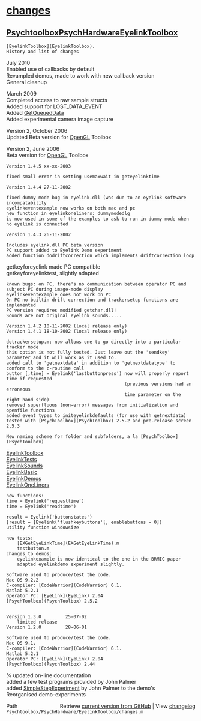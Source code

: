 # [changes](changes)
## [Psychtoolbox](Psychtoolbox)[PsychHardware](PsychHardware)[EyelinkToolbox](EyelinkToolbox)

    [EyelinkToolbox](EyelinkToolbox).  
    History and list of changes  
  
   July 2010  
   Enabled use of callbacks by default  
   Revampled demos, made to work with new callback version  
   General cleanup  
  
   March 2009  
   Completed access to raw sample structs  
   Added support for LOST\_DATA\_EVENT  
   Added [GetQueuedData](GetQueuedData)  
   Added experimental camera image capture  
  
   Version 2, October 2006  
   Updated Beta version for [OpenGL](OpenGL) Toolbox  
  
   Version 2, June 2006  
   Beta version for [OpenGL](OpenGL) Toolbox  
  
    Version 1.4.5 xx-xx-2003  
  
    fixed small error in setting usemaxwait in geteyelinktime  
  
    Version 1.4.4 27-11-2002  
  
    fixed dummy mode bug in eyelink.dll (was due to an eyelink software incompatability  
    eyelinkeventexample now works on both mac and pc  
    new function in eyelinkoneliners: dummymodedlg  
    is now used in some of the examples to ask to run in dummy mode when no eyelink is connected  
  
    Version 1.4.3 26-11-2002  
  
    Includes eyelink.dll PC beta version  
    PC support added to Eyelink Demo experiment  
    added function dodriftcorrection which implements driftcorrection loop  
   getkeyforeyelink made PC compatible  
    getkeyforeyelinktest, slightly adapted  
  
    known bugs: on PC, there's no communication between operator PC and subject PC during image-mode display  
    eyelinkeventexample does not work on PC  
    On PC no builtin drift correction and trackersetup functions are implemented  
    PC version requires modified getchar.dll!  
    Sounds are not original eyelink sounds.....  
  
    Version 1.4.2 10-11-2002 (local release only)  
    Version 1.4.1 18-10-2002 (local release only)  
  
    dotrackersetup.m: now allows one to go directly into a particular tracker mode  
    this option is not fully tested. Just leave out the 'sendkey' parameter and it will work as it used to.  
    added call to 'getnextdata' in addition to 'getnextdatatype' to conform to the c-routine call  
    button [,time] = Eyelink('lastbuttonpress') now will properly report time if requested  
                                                (previous versions had an erroneous  
                                                time parameter on the right hand side)  
    removed superfluous (non-error) messages from initialization and openfile functions  
    added event types to initeyelinkdefaults (for use with getnextdata)  
    tested with [PsychToolbox](PsychToolbox) 2.5.2 and pre-release screen 2.5.3  
  
    New naming scheme for folder and subfolders, a la [PsychToolbox](PsychToolbox)  
   [EyelinkToolbox](EyelinkToolbox)  
        [EyelinkTests](EyelinkTests)  
        [EyelinkSounds](EyelinkSounds)  
        [EyelinkBasic](EyelinkBasic)  
        [EyelinkDemos](EyelinkDemos)  
        [EyelinkOneLiners](EyelinkOneLiners)  
  
    new functions:  
    time = Eyelink('requesttime')  
    time = Eyelink('readtime')  
  
    result = Eyelink('buttonstates')  
    [result = ]Eyelink('flushkeybuttons'[, enablebuttons = 0])  
    utility function windowsize  
  
    new tests:   
        [EXGetEyeLinkTime](EXGetEyeLinkTime).m  
        testbutton.m  
    changes to demos:  
        eyelinkexample is now identical to the one in the BRMIC paper  
        adapted eyelinkdemo experiment slightly.  
  
    Software used to produce/test the code.    
    Mac OS 9.2.2  
    C-compiler: [CodeWarrior](CodeWarrior) 6.1.  
    Matlab 5.2.1  
    Operator PC: [EyeLink](EyeLink) 2.04  
    [PsychToolbox](PsychToolbox) 2.5.2  
  
  
    Version 1.3.0         25-07-02  
        limited release  
    Version 1.2.0         28-06-01  
  
    Software used to produce/test the code.    
    Mac OS 9.1.  
    C-compiler: [CodeWarrior](CodeWarrior) 6.1.  
    Matlab 5.2.1  
    Operator PC: [EyeLink](EyeLink) 2.04  
    [PsychToolbox](PsychToolbox) 2.44  
%   updated on-line documentation  
    added a few test programs provided by John Palmer  
    added [SimpleStepExperiment](SimpleStepExperiment) by John Palmer to the demo's  
    Reorganised demo-experiments  
  




<div class="code_header" style="text-align:right;">
  <span style="float:left;">Path&nbsp;&nbsp;</span> <span class="counter">Retrieve <a href=
  "https://raw.github.com/Psychtoolbox-3/Psychtoolbox-3/beta/Psychtoolbox/PsychHardware/EyelinkToolbox/changes.m">current version from GitHub</a> | View <a href=
  "https://github.com/Psychtoolbox-3/Psychtoolbox-3/commits/beta/Psychtoolbox/PsychHardware/EyelinkToolbox/changes.m">changelog</a></span>
</div>
<div class="code">
  <code>Psychtoolbox/PsychHardware/EyelinkToolbox/changes.m</code>
</div>


